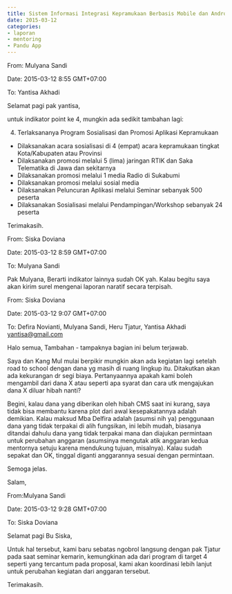 ```yaml
---
title: Sistem Informasi Integrasi Kepramukaan Berbasis Mobile dan Android - Mentoring 12 Maret 2015
date: 2015-03-12
categories:
- laporan
- mentoring
- Pandu App
---
```


From: Mulyana Sandi 

Date: 2015-03-12 8:55 GMT+07:00 

To: Yantisa Akhadi

Selamat pagi pak yantisa,

untuk indikator point ke 4, mungkin ada sedikit tambahan lagi: 

4. Terlaksananya Program Sosialisasi dan Promosi Aplikasi Kepramukaan

* Dilaksanakan acara sosialisasi di 4 (empat) acara kepramukaan tingkat Kota/Kabupaten atau Provinsi
* Dilaksanakan promosi melalui 5 (lima) jaringan RTIK dan Saka Telematika di Jawa dan sekitarnya
* Dilaksanakan promosi melalui 1 media Radio di Sukabumi
* Dilaksanakan promosi melalui sosial media
* Dilaksanakan Peluncuran Aplikasi melalui Seminar sebanyak 500 peserta
* Dilaksanakan Sosialisasi melalui Pendampingan/Workshop sebanyak 24 peserta

Terimakasih.


From: Siska Doviana 

Date: 2015-03-12 8:59 GMT+07:00 

To: Mulyana Sandi

Pak Mulyana, Berarti indikator lainnya sudah OK yah. Kalau begitu saya akan kirim surel mengenai laporan naratif secara terpisah.


From: Siska Doviana 

Date: 2015-03-12 9:07 GMT+07:00 

To: Defira Novianti, Mulyana Sandi, Heru Tjatur, Yantisa Akhadi <yantisa@gmail.com>

Halo semua, 
Tambahan - tampaknya bagian ini belum terjawab.

Saya dan Kang Mul mulai berpikir mungkin akan ada kegiatan lagi setelah road to school dengan dana yg masih di ruang lingkup itu. Ditakutkan akan ada kekurangan dr segi biaya. Pertanyaannya apakah kami boleh mengambil dari dana X atau seperti apa syarat dan cara utk mengajukan dana X diluar hibah nanti?

Begini, kalau dana yang diberikan oleh hibah CMS saat ini kurang, saya tidak bisa membantu karena plot dari awal kesepakatannya adalah demikian. 
Kalau maksud Mba Delfira adalah (asumsi nih ya) penggunaan dana yang tidak terpakai di alih fungsikan, ini lebih mudah, biasanya ditandai dahulu dana yang tidak terpakai mana dan diajukan permintaan untuk perubahan anggaran (asumsinya mengutak atik anggaran kedua mentornya setuju karena mendukung tujuan, misalnya). 
Kalau sudah sepakat dan OK, tinggal diganti anggarannya sesuai dengan permintaan.

Semoga jelas.

Salam,


From:Mulyana Sandi 

Date: 2015-03-12 9:28 GMT+07:00 

To: Siska Doviana

Selamat pagi Bu Siska,

Untuk hal tersebut, kami baru sebatas ngobrol langsung dengan pak Tjatur pada saat seminar kemarin, kemungkinan ada dari program di target 4 seperti yang tercantum pada proposal, kami akan koordinasi lebih lanjut untuk perubahan kegiatan dari anggaran tersebut.

Terimakasih.
